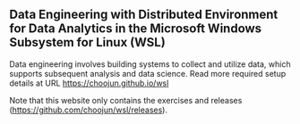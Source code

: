 ## Data Engineering with Distributed Environment for Data Analytics in the Microsoft Windows Subsystem for Linux (WSL)

Data engineering involves building systems to collect and utilize data, which supports subsequent analysis and data science. Read more required setup details at URL https://choojun.github.io/wsl 

Note that this website only contains the exercises and releases (https://github.com/choojun/wsl/releases).
